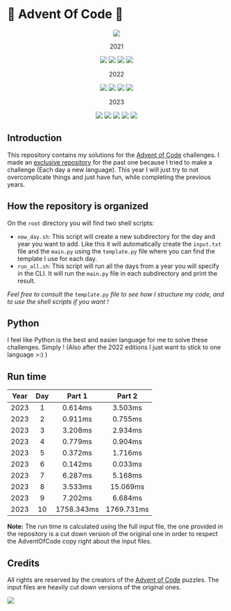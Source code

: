 # 🎄 Advent Of Code 🎁

<div align="center">
    <img src="https://cdn.discordapp.com/attachments/579303130886569984/1056630606408208424/image.png" style=" border-radius:3px">
     <!-- #### 2021 #### -->
    <p> 2021</p>
    <img src="https://img.shields.io/badge/State-Current-green">
    <img src="https://img.shields.io/badge/Day%20📅-25-blue">
    <img src="https://img.shields.io/badge/Stars%20⭐-2/50-yellow">
    <img src="https://img.shields.io/badge/Days%20Completed-1/25-red">
    <!-- #### 2022 #### -->
    <p> 2022</p>
    <img src="https://img.shields.io/badge/State-Finished-green">
    <img src="https://img.shields.io/badge/Day%20📅-25-blue">
    <img src="https://img.shields.io/badge/Stars%20⭐-50/50-yellow">
    <img src="https://img.shields.io/badge/Days%20Completed-25/25-red">
    <!-- #### 2023 #### -->
    <p> 2023</p>
    <img src="https://img.shields.io/badge/State-Current-green">
    <img src="https://img.shields.io/badge/Day%20📅-11-blue">
    <img src="https://img.shields.io/badge/Stars%20⭐-22/50-yellow">
    <img src="https://img.shields.io/badge/Days%20Completed-11/11-red">
        <img src="https://cdn.discordapp.com/attachments/579303130886569984/1056630606408208424/image.png" style=" border-radius:3px">
    
</div>

## Introduction

This repository contains my solutions for the [Advent of Code](https://adventofcode.com/) challenges.
I made an [exclusive repository](https://github.com/Eric-Philippe/Advent-Of-Code-2022) for the past one because I tried to make a challenge (Each day a new language).
This year I will just try to not overcomplicate things and just have fun, while completing the previous years.

## How the repository is organized

On the `root` directory you will find two shell scripts:

- `new_day.sh`: This script will create a new subdirectory for the day and year you want to add. Like this it will automatically create the `input.txt` file and the `main.py` using the `template.py` file where you can find the template I use for each day.
- `run_all.sh`: This script will run all the days from a year you will specify in the CLI. It will run the `main.py` file in each subdirectory and print the result.

_Feel free to consult the `template.py` file to see how I structure my code, and to use the shell scripts if you want !_

## Python

I feel like Python is the best and easier language for me to solve these challenges. Simply ! (Also after the 2022 editions I just want to stick to one language >:) )

## Run time

| Year | Day |   Part 1   |   Part 2   |
| :--: | :-: | :--------: | :--------: |
| 2023 |  1  |  0.614ms   |  3.503ms   |
| 2023 |  2  |  0.911ms   |  0.755ms   |
| 2023 |  3  |  3.208ms   |  2.934ms   |
| 2023 |  4  |  0.779ms   |  0.904ms   |
| 2023 |  5  |  0.372ms   |  1.716ms   |
| 2023 |  6  |  0.142ms   |  0.033ms   |
| 2023 |  7  |  6.287ms   |  5.168ms   |
| 2023 |  8  |  3.533ms   |  15.069ms  |
| 2023 |  9  |  7.202ms   |  6.684ms   |
| 2023 | 10  | 1758.343ms | 1769.731ms |

**Note:** The run time is calculated using the full input file, the one provided in the repository is a cut down version of the original one in order to respect the AdventOfCode copy right about the input files.

## Credits

All rights are reserved by the creators of the [Advent of Code](https://adventofcode.com/2023) puzzles. The input files are heavily cut down versions of the original ones.

<img src="https://cdn.discordapp.com/attachments/579303130886569984/1056630606408208424/image.png" style=" border-radius:3px">
